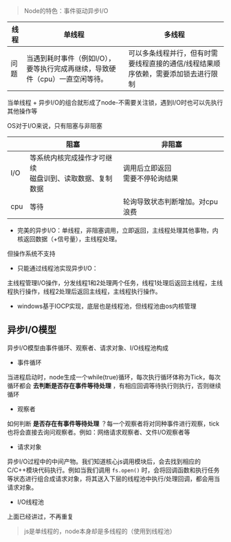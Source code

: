 

> Node的特色：事件驱动异步I/O

| 线程            | 单线程                                                       | 多线程                                                       |
| --------------- | ------------------------------------------------------------ | ------------------------------------------------------------ |
| <div>问题</div> | 当遇到耗时事件（例如I/O），要等执行完成再继续，导致硬件（cpu）一直空闲等待。 | 可以多条线程并行，但有时需要线程直接的通信/线程结果顺序依赖，需要添加锁去进行限制 |

当单线程 + 异步I/O的组合就形成了node-不需要关注锁，遇到I/O时也可以先执行其他操作等



OS对于I/O来说，只有阻塞与非阻塞

|      | 阻塞                                                        | 非阻塞                              |
| ---- | ----------------------------------------------------------- | ----------------------------------- |
| I/O  | 等系统内核完成操作才可继续<br/>磁盘训到、读取数据、复制数据 | 调用后立即返回<br/>需要不停轮询结果 |
| cpu  | 等待                                                        | 轮询导致状态判断增加。对cpu浪费     |

- 完美的异步I/O：单线程，非阻塞调用，立即返回，主线程处理其他事物，内核返回数据（+信号量），主线程处理。

但操作系统不支持

- 只能通过线程池实现异步I/O：

主线程管理I/O操作，分发线程1和2处理两个任务，线程1处理后返回主线程，主线程执行操作，线程2处理后返回主线程，主线程执行操作。

- windows基于IOCP实现，底层也是线程池，但线程池由os内核管理

## 异步I/O模型

异步I/O模型由事件循环、观察者、请求对象、I/O线程池构成

- 事件循环

当进程启动时，node生成一个while(true)循环，每次执行循环体称为Tick，每次循环都会 **去判断是否存在事件等待处理** ，有相应回调等待执行则执行，否则继续循环

- 观察者

如何判断 **是否存在有事件等待处理** ？每一个观察者将对同种事件进行观察，tick也将会直接去询问观察者。例如：网络请求观察者、文件I/O观察者等

- 请求对象

异步I/O过程中的中间产物。我们知道核心js调用模块后，会去找到相应的C/C++模块代码执行。例如当我们调用 `fs.open()` 时，会将回调函数和执行任务等状态进行组合成请求对象，将其送入下层的线程池中执行/处理回调，都会用当请求对象。

- I/O线程池

上面已经讲过，不再重复

> js是单线程的，node本身却是多线程的（使用到线程池）

